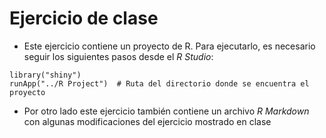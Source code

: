 # Ejercicio de clase 

* Este ejercicio contiene un proyecto de R. Para ejecutarlo, es necesario seguir los siguientes pasos desde el _R Studio_:

```
library("shiny")
runApp("../R Project")  # Ruta del directorio donde se encuentra el proyecto
```

* Por otro lado este ejercicio también contiene un archivo _R Markdown_ con algunas modificaciones del ejercicio mostrado en clase